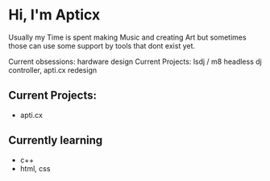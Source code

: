 # Hi, I'm Apticx
Usually my Time is spent making Music and creating Art but sometimes those can use some support by tools that dont exist yet.

Current obsessions: hardware design
Current Projects: lsdj / m8 headless dj controller, apti.cx redesign


## Current Projects:
  - apti.cx

## Currently learning
  - c++
  - html, css


<!--
**Apticx/apticx** is a ✨ _special_ ✨ repository because its `README.md` (this file) appears on your GitHub profile.

Here are some ideas to get you started:

- 🔭 I’m currently working on ...
- 🌱 I’m currently learning ...
- 👯 I’m looking to collaborate on ...
- 🤔 I’m looking for help with ...
- 💬 Ask me about ...
- 📫 How to reach me: ...
- 😄 Pronouns: ...
- ⚡ Fun fact: ...
-->
